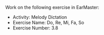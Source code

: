 Work on the following exercise in EarMaster:
- Activity: Melody Dictation
- Exercise Name: Do, Re, Mi, Fa, So
- Exercise Number: 3.8
